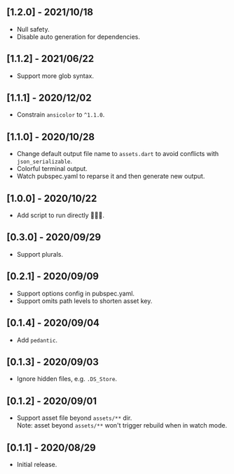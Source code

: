 ## [1.2.0] - 2021/10/18

* Null safety.
* Disable auto generation for dependencies.

## [1.1.2] - 2021/06/22

* Support more glob syntax.

## [1.1.1] - 2020/12/02

* Constrain `ansicolor` to `^1.1.0`.

## [1.1.0] - 2020/10/28

* Change default output file name to `assets.dart` to avoid conflicts with `json_serializable`.
* Colorful terminal output.
* Watch pubspec.yaml to reparse it and then generate new output.

## [1.0.0] - 2020/10/22

* Add script to run directly 🚀🚀🚀.

## [0.3.0] - 2020/09/29

* Support plurals.

## [0.2.1] - 2020/09/09

* Support options config in pubspec.yaml.
* Support omits path levels to shorten asset key.

## [0.1.4] - 2020/09/04

* Add `pedantic`.

## [0.1.3] - 2020/09/03

* Ignore hidden files, e.g. `.DS_Store`.
  
## [0.1.2] - 2020/09/01

* Support asset file beyond `assets/**` dir.  
  Note: asset beyond `assets/**` won't trigger rebuild when in watch mode.

## [0.1.1] - 2020/08/29

* Initial release.
